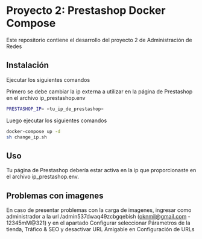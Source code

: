 # Proyecto 2: Prestashop Docker Compose

Este repositorio contiene el desarrollo del proyecto 2 de Administración de Redes

## Instalación

Ejecutar los siguientes comandos

Primero se debe cambiar la ip externa a utilizar en la página de Prestashop en el archivo ip_prestashop.env

```bash
PRESTASHOP_IP= <tu_ip_de_prestashop>
```
Luego ejecutar los siguientes comandos
```bash
docker-compose up -d
sh change_ip.sh
```

## Uso

Tu página de Prestashop debería estar activa en la ip que proporcionaste en el archivo ip_prestashop.env.

## Problemas con imagenes

En caso de presentar problemas con la carga de imagenes, ingresar como administrador a la url /admin537dwaq49zcbgqebish
(oknmil@gmail.com - 12345mM@321) y en el apartado Configurar seleccionar Párametros de la tienda, Tráfico & SEO y desactivar URL Amigable en Configuración de URLs
